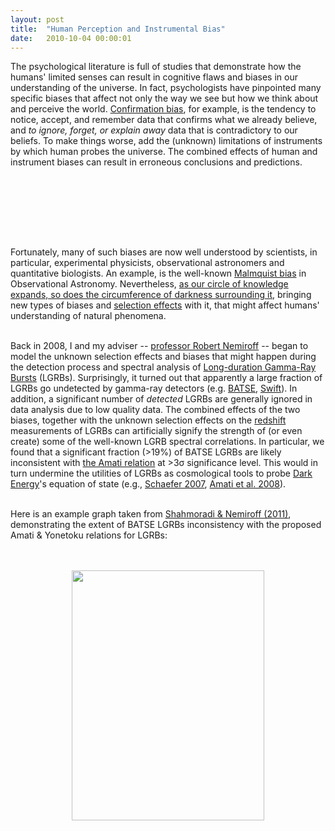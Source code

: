 ```yaml
---
layout: post
title:  "Human Perception and Instrumental Bias"
date:   2010-10-04 00:00:01
---
```


The psychological literature is full of studies that demonstrate how the humans' limited senses can result in cognitive flaws and biases in our understanding of the universe. In fact, psychologists have pinpointed many specific biases that affect not only the way we see but how we think about and perceive the world. <a href="http://en.wikipedia.org/wiki/Confirmation_bias" target="_blank">Confirmation bias</a>, for example, is the tendency to notice, accept, and remember data that confirms what we already believe, and <i>to ignore, forget, or explain away</i> data that is contradictory to our beliefs. To make things worse, add the (unknown) limitations of instruments by which human probes the universe. The combined effects of human and instrument biases can result in erroneous conclusions and predictions.

<br><br><br>
<div style="display:block;text-align:center;margin-right:auto;margin-left:auto"><a href="http://apod.nasa.gov/apod/ap070717.html" target="_blank"><img src="https://sites.google.com/site/amshportal/research/aca/in-the-news/perception-and-bias/humanperceptionbias.png" title="" border="0"></a></div>
<br><br>

Fortunately, many of such biases are now well understood by scientists, in particular, experimental physicists, observational astronomers and quantitative biologists. An example, is the well-known <a href="http://en.wikipedia.org/wiki/Malmquist_bias" target="_blank">Malmquist bias</a> in Observational Astronomy. Nevertheless, <a href="http://www.goodreads.com/quotes/143906-as-our-circle-of-knowledge-expands-so-does-the-circumference" target="_blank">as our circle of knowledge expands, so does the circumference of darkness surrounding it</a>, bringing new types of biases and <a href="http://en.wikipedia.org/wiki/Selection_bias" target="_blank">selection effects</a> with it, that might affect humans' understanding of natural phenomena.<br><br>

Back in 2008, I and my adviser -- <a href="http://apod.nasa.gov/htmltest/rjn.html" target="_blank">professor Robert Nemiroff</a> -- began to model the unknown selection effects and biases that might happen during the detection process and spectral analysis of <a href="http://en.wikipedia.org/wiki/Gamma-ray_burst" target="_blank">Long-duration Gamma-Ray Bursts</a> (LGRBs). Surprisingly, it turned out that apparently a large fraction of LGRBs go undetected by gamma-ray detectors (e.g. <a href="http://www.batse.msfc.nasa.gov/batse/" target="_blank">BATSE</a>, <a href="http://heasarc.nasa.gov/docs/swift/" target="_blank">Swift</a>). In addition, a significant number of <i>detected</i> LGRBs are generally ignored in data analysis due to low quality data. The combined effects of the two biases, together with the unknown selection effects on the <a href="http://en.wikipedia.org/wiki/Redshift" target="_blank">redshift</a> measurements of LGRBs can artificially signify the strength of (or even create) some of the well-known LGRB spectral correlations. In particular, we found that a significant fraction (&gt;19%) of BATSE LGRBs are likely inconsistent with <a href="http://www.aanda.org/index.php?option=com_article&amp;access=doi&amp;doi=10.1051/0004-6361:20020722&amp;Itemid=129" target="_blank">the Amati relation</a> at &gt;3σ significance level. This would in turn undermine the utilities of LGRBs as cosmological tools to probe <a href="http://en.wikipedia.org/wiki/Dark_energy" target="_blank">Dark Energy</a>'s equation of state (e.g., <a href="http://adsabs.harvard.edu//abs/2007ApJ...660...16S" target="_blank">Schaefer 2007</a>, <a href="http://adsabs.harvard.edu/abs/2008MNRAS.391..577A" target="_blank">Amati et al. 2008</a>).<br><br>

Here is an example graph taken from <a href="http://adsabs.harvard.edu//abs/2011MNRAS.411.1843S" target="_blank">Shahmoradi &amp; Nemiroff (2011)</a>, demonstrating the extent of BATSE LGRBs inconsistency with the proposed Amati &amp; Yonetoku relations for LGRBs:<br><br><br>

<div style="display:block;text-align:center;margin-right:auto;margin-left:auto"><a href="https://sites.google.com/site/amshportal/research/aca/in-the-news/perception-and-bias/figure_7.png?attredirects=0" target="_blank"><img src="https://sites.google.com/site/amshportal/research/aca/in-the-news/perception-and-bias/figure_7.png" title="" height="400" border="0" width="308"></a></div>
<br>






